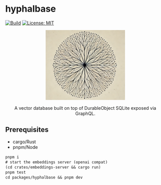 # hyphalbase

[![Build](https://github.com/seemueller-io/hyphalbase/actions/workflows/main.yml/badge.svg)](https://github.com/seemueller-io/hyphalbase/actions/workflows/main.yml)
[![License: MIT](https://img.shields.io/badge/License-MIT-green.svg)](https://opensource.org/licenses/MIT)

<p align="center">
  <img src="https://github.com/seemueller-io/hyphalbase/blob/main/hyphalbase.png?raw=true" width="250" />
</p>


<p align="center">
A vector database built on top of DurableObject SQLite exposed via GraphQL.
</p>

## Prerequisites
- cargo/Rust
- pnpm/Node


```shell
pnpm i
# start the embeddings server (openai compat)
(cd crates/embeddings-server && cargo run)
pnpm test
cd packages/hyphalbase && pnpm dev
```
